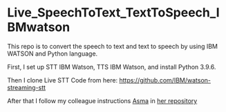 # Live_SpeechToText_TextToSpeech_IBMwatson

This repo is to convert the speech to text and text to speech by using IBM WATSON and Python language.

First, I set up STT IBM Watson, TTS IBM Watson, and install Python 3.9.6.

Then I clone Live STT Code from here: https://github.com/IBM/watson-streaming-stt

After that I follow my colleague instructions [Asma](https://github.com/AsmaAbdullah1998) in [her repository](https://github.com/AsmaAbdullah1998/Live--Speech-to-Text-and-Text-to-Speech-)
